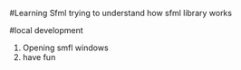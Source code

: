 #Learning Sfml
    trying to understand how sfml library works

#local development 
1. Opening smfl windows
2. have fun
